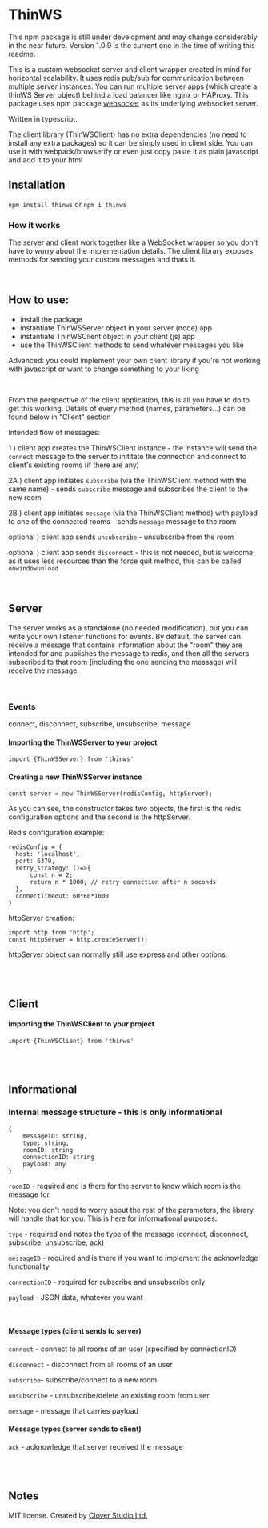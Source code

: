# ThinWS

This npm package is still under development and may change considerably in the near future. Version 1.0.9 is the current one in the time of writing this readme.

This is a custom websocket server and client wrapper created in mind for horizontal scalability. It uses redis pub/sub for communication between multiple server instances. You can run multiple server apps (which create a thinWS Server object) behind a load balancer like nginx or HAProxy. This package uses npm package [websocket](https://www.npmjs.com/package/websocket) as its underlying websocket server. 

Written in typescript.

The client library (ThinWSClient) has no extra dependencies (no need to install any extra packages) so it can be simply used in client side. You can use it with webpack/browserify or even just copy paste it as plain javascript and add it to your html

## Installation
`npm install thinws`  or   `npm i thinws`

### How it works

The server and client work together like a WebSocket wrapper so you don't have to worry about the implementation details. The client library exposes methods for sending your custom messages and thats it. 

<br/>


## How to use:
- install the package
- instantiate ThinWSServer object in your server (node) app
- instantiate ThinWSClient object in your client (js) app
- use the ThinWSClient methods to send whatever messages you like


Advanced: you could implement your own client library if you're not working with javascript or want to change something to your liking
<br/>




<br/>

From the perspective of the client application, this is all you have to do to get this working. Details of every method (names, parameters...) can be found below in "Client" section

Intended flow of messages:

1 ) client app creates the ThinWSClient instance - the instance will send the `connect` message to the server to inititate the connection and connect to client's existing rooms (if there are any)

2A ) client app initiates `subscribe` (via the ThinWSClient method with the same name) - sends `subscribe` message and subscribes the client to the new room

2B ) client app initiates `message` (via the ThinWSClient method) with payload to one of the connected rooms - sends `message` message to the room

optional ) client app sends `unsubscribe` - unsubscribe from the room

optional ) client app sends `disconnect` - this is not needed, but is welcome as it uses less resources than the force quit method, this can be called `onwindowunload`


<br/>


## Server

The server works as a standalone (no needed modification), but you can write your own listener functions for events. By default, the server can receive a message that contains information about the "room" they are intended for and publishes the message to redis, and then all the servers subscribed to that room (including the one sending the message) will receive the message. 







<br/>


### Events
connect,
disconnect,
subscribe,
unsubscribe,
message

#### Importing the ThinWSServer to your project
`import {ThinWSServer} from 'thinws'`

#### Creating a new ThinWSServer instance
    
    const server = new ThinWSServer(redisConfig, httpServer);

As you can see, the constructor takes two objects, the first is the redis configuration options and the second is the httpServer.

Redis configuration example:

    redisConfig = {
      host: 'localhost',
      port: 6379,
      retry_strategy: ()=>{
          const n = 2;
          return n * 1000; // retry connection after n seconds
      },
      connectTimeout: 60*60*1000
    }

httpServer creation: 
    
    import http from 'http';
    const httpServer = http.createServer();
    
httpServer object can normally still use express and other options.
    
    
<br/>
<br/>

## Client

#### Importing the ThinWSClient to your project
`import {ThinWSClient} from 'thinws'`


<br/>
<br/>


## Informational
### Internal message structure - this is only informational

    {
        messageID: string,
        type: string,
        roomID: string   
        connectionID: string  
        payload: any
    }

`roomID`        - required and is there for the server to know which room is the message for.

Note: you don't need to worry about the rest of the parameters, the library will handle that for you. This is here for informational purposes.


`type`          - required and notes the type of the message (connect, disconnect, subscribe, unsubscribe, ack)

`messageID`     - required and is there if you want to implement the acknowledge functionality

`connectionID`  - required for subscribe and unsubscribe only

`payload`       - JSON data, whatever you want


<br/>



#### Message types (client sends to server)

`connect` - connect to all rooms of an user (specified by connectionID)

`disconnect` - disconnect from all rooms of an user

`subscribe`- subscribe/connect to a new room

`unsubscribe` - unsubscribe/delete an existing room from user

`message` - message that carries payload


#### Message types (server sends to client)

`ack` - acknowledge that server received the message


<br/>
<br/>

## Notes
MIT license. Created by [Clover Studio Ltd.](https://clover.studio/)
